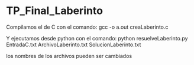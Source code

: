 # TP_Final_Laberinto

Compilamos el de C con el comando:
gcc -o a.out creaLaberinto.c

Y ejecutamos desde python con el comando:
python resuelveLaberinto.py EntradaC.txt ArchivoLaberinto.txt SolucionLaberinto.txt

los nombres de los archivos pueden ser cambiados